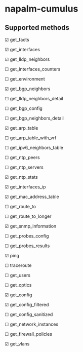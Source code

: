 # napalm-cumulus

## Supported methods
☑ get_facts

☑ get_interfaces

☑ get_lldp_neighbors

☐ get_interfaces_counters

☐ get_environment

☑ get_bgp_neighbors

☐ get_lldp_neighbors_detail

☐ get_bgp_config

☐ get_bgp_neighbors_detail

☑ get_arp_table

☐ get_arp_table_with_vrf

☐ get_ipv6_neighbors_table

☐ get_ntp_peers

☐ get_ntp_servers

☑ get_ntp_stats

☑ get_interfaces_ip

☑ get_mac_address_table

☐ get_route_to

☐ get_route_to_longer

☑ get_snmp_information

☐ get_probes_config

☐ get_probes_results

☑ ping

☐ traceroute

☐ get_users

☐ get_optics

☑ get_config

☑ get_config_filtered

☐ get_config_sanitized

☐ get_network_instances

☐ get_firewall_policies

☑ get_vlans
